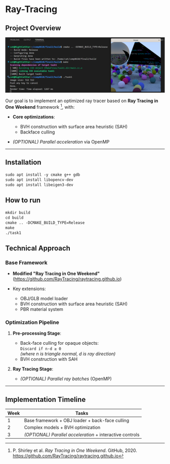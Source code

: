 # Ray-Tracing

## Project Overview

![img](doc/1.png)

Our goal is to implement an optimized ray tracer based on **Ray Tracing in One Weekend** framework [^rtweekend], with:

- **Core optimizations**:
  - BVH construction with surface area heuristic (SAH)
  - Backface culling

- *(OPTIONAL) Parallel acceleration* via OpenMP

[^rtweekend]: P. Shirley et al. *Ray Tracing in One Weekend*. GitHub, 2020. https://github.com/RayTracing/raytracing.github.io

---

## Installation

```
sudo apt install -y cmake g++ gdb
sudo apt install libopencv-dev
sudo apt install libeigen3-dev
```

## How to run

```
mkdir build
cd build
cmake .. -DCMAKE_BUILD_TYPE=Release
make
./task1
```

## Technical Approach

### Base Framework

- **Modified "Ray Tracing in One Weekend"**  
  (https://github.com/RayTracing/raytracing.github.io)
  
- Key extensions:
  - OBJ/GLB model loader
  - BVH construction with surface area heuristic (SAH)
  - PBR material system

### Optimization Pipeline

1. **Pre-processing Stage**:
   - Back-face culling for opaque objects:  
     `Discard if n·d ≥ 0`  
     *(where n is triangle normal, d is ray direction)*
   - BVH construction with SAH

2. **Ray Tracing Stage**:
   - *(OPTIONAL) Parallel ray batches* (OpenMP)

---

## Implementation Timeline

| Week | Tasks |
|------|-------|
| 1 | Base framework + OBJ loader + back-face culling |
| 2 | Complex models + BVH optimization |
| 3 | *(OPTIONAL) Parallel acceleration* + interactive controls |